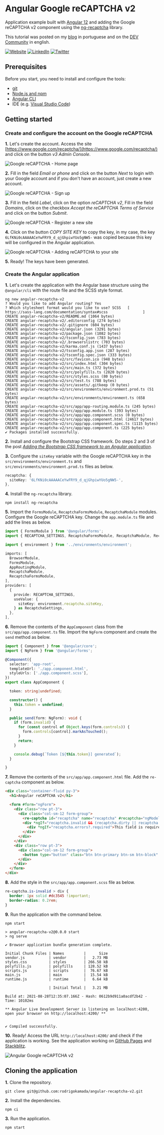# Angular Google reCAPTCHA v2


Application example built with [Angular 12](https://angular.io/) and adding the Google reCAPTCHA v2 component using the [ng-recaptcha](https://www.npmjs.com/package/ng-recaptcha) library.

This tutorial was posted on my [blog](https://rodrigo.kamada.com.br/blog/adicionando-o-componente-google-recaptcha-v2-em-uma-aplicacao-angular) in portuguese and on the [DEV Community]() in english.



[![Website](https://shields.braskam.com/v1/shields?name=website&format=rectangle&size=small)](https://rodrigo.kamada.com.br)
[![LinkedIn](https://shields.braskam.com/v1/shields?name=linkedin&format=rectangle&size=small)](https://www.linkedin.com/in/rodrigokamada)
[![Twitter](https://shields.braskam.com/v1/shields?name=twitter&format=rectangle&size=small&socialAccount=rodrigokamada)](https://twitter.com/rodrigokamada)



## Prerequisites


Before you start, you need to install and configure the tools:

* [git](https://git-scm.com/)
* [Node.js and npm](https://nodejs.org/)
* [Angular CLI](https://angular.io/cli)
* IDE (e.g. [Visual Studio Code](https://code.visualstudio.com/))



## Getting started


### Create and configure the account on the Google reCAPTCHA


**1.** Let's create the account. Access the site [https://www.google.com/recaptcha/](https://www.google.com/recaptcha/) and click on the button *v3 Admin Console*.

![Google reCAPTCHA - Home page](docs/images/recaptcha-step1.png)

**2.** Fill in the field *Email or phone* and click on the button *Next* to login with your Google account and if you don't have an account, just create a new account.

![Google reCAPTCHA - Sign up](docs/images/recaptcha-step2.png)

**3.** Fill in the field *Label*, click on the option *reCAPTCHA v2*, Fill in the field *Domains*, click on the checkbox *Accept the reCAPTCHA Terms of Service* and click on the button *Submit*.

![Google reCAPTCHA - Register a new site](docs/images/recaptcha-step3.png)

**4.** Click on the button *COPY SITE KEY* to copy the key, in my case, the key `6LfKNi0cAAAAACeYwFRY9_d_qjGhpiwYUo5gNW5-` was copied because this key will be configured in the Angular application.

![Google reCAPTCHA - Adding reCAPTCHA to your site](docs/images/recaptcha-step4.png)

**5.** Ready! The keys have been generated.


### Create the Angular application


**1.** Let's create the application with the Angular base structure using the `@angular/cli` with the route file and the SCSS style format.

```shell
ng new angular-recaptcha-v2
? Would you like to add Angular routing? Yes
? Which stylesheet format would you like to use? SCSS   [ https://sass-lang.com/documentation/syntax#scss                ]
CREATE angular-recaptcha-v2/README.md (1064 bytes)
CREATE angular-recaptcha-v2/.editorconfig (274 bytes)
CREATE angular-recaptcha-v2/.gitignore (604 bytes)
CREATE angular-recaptcha-v2/angular.json (3291 bytes)
CREATE angular-recaptcha-v2/package.json (1082 bytes)
CREATE angular-recaptcha-v2/tsconfig.json (783 bytes)
CREATE angular-recaptcha-v2/.browserslistrc (703 bytes)
CREATE angular-recaptcha-v2/karma.conf.js (1437 bytes)
CREATE angular-recaptcha-v2/tsconfig.app.json (287 bytes)
CREATE angular-recaptcha-v2/tsconfig.spec.json (333 bytes)
CREATE angular-recaptcha-v2/src/favicon.ico (948 bytes)
CREATE angular-recaptcha-v2/src/index.html (304 bytes)
CREATE angular-recaptcha-v2/src/main.ts (372 bytes)
CREATE angular-recaptcha-v2/src/polyfills.ts (2820 bytes)
CREATE angular-recaptcha-v2/src/styles.scss (80 bytes)
CREATE angular-recaptcha-v2/src/test.ts (788 bytes)
CREATE angular-recaptcha-v2/src/assets/.gitkeep (0 bytes)
CREATE angular-recaptcha-v2/src/environments/environment.prod.ts (51 bytes)
CREATE angular-recaptcha-v2/src/environments/environment.ts (658 bytes)
CREATE angular-recaptcha-v2/src/app/app-routing.module.ts (245 bytes)
CREATE angular-recaptcha-v2/src/app/app.module.ts (393 bytes)
CREATE angular-recaptcha-v2/src/app/app.component.scss (0 bytes)
CREATE angular-recaptcha-v2/src/app/app.component.html (24617 bytes)
CREATE angular-recaptcha-v2/src/app/app.component.spec.ts (1115 bytes)
CREATE angular-recaptcha-v2/src/app/app.component.ts (225 bytes)
✔ Packages installed successfully.
```

**2.** Install and configure the Bootstrap CSS framework. Do steps 2 and 3 of the post *[Adding the Bootstrap CSS framework to an Angular application](https://github.com/rodrigokamada/angular-bootstrap)*.

**3.** Configure the `siteKey` variable with the Google reCAPTCHA key in the `src/environments/environment.ts` and `src/environments/environment.prod.ts` files as below.

```typescript
recaptcha: {
  siteKey: '6LfKNi0cAAAAACeYwFRY9_d_qjGhpiwYUo5gNW5-',
},
```

**4.** Install the `ng-recaptcha` library.

```shell
npm install ng-recaptcha
```

**5.** Import the `FormsModule`, `RecaptchaFormsModule`, `RecaptchaModule` modules. Configure the Google reCAPTCHA key. Change the `app.module.ts` file and add the lines as below.

```typescript
import { FormsModule } from '@angular/forms';
import { RECAPTCHA_SETTINGS, RecaptchaFormsModule, RecaptchaModule, RecaptchaSettings } from 'ng-recaptcha';

import { environment } from '../environments/environment';

imports: [
  BrowserModule,
  FormsModule,
  AppRoutingModule,
  RecaptchaModule,
  RecaptchaFormsModule,
],
providers: [
  {
    provide: RECAPTCHA_SETTINGS,
    useValue: {
      siteKey: environment.recaptcha.siteKey,
    } as RecaptchaSettings,
  },
],
```

**6.** Remove the contents of the `AppComponent` class from the `src/app/app.component.ts` file. Import the `NgForm` component and create the `send` method as below.

```typescript
import { Component } from '@angular/core';
import { NgForm } from '@angular/forms';

@Component({
  selector: 'app-root',
  templateUrl: './app.component.html',
  styleUrls: ['./app.component.scss'],
})
export class AppComponent {

  token: string|undefined;

  constructor() {
    this.token = undefined;
  }

  public send(form: NgForm): void {
    if (form.invalid) {
      for (const control of Object.keys(form.controls)) {
        form.controls[control].markAsTouched();
      }
      return;
    }

    console.debug(`Token [${this.token}] generated`);
  }

}
```

**7.** Remove the contents of the `src/app/app.component.html` file. Add the `re-captcha` component as below.

```html
<div class="container-fluid py-3">
  <h1>Angular reCAPTCHA v2</h1>

  <form #form="ngForm">
    <div class="row pt-3">
      <div class="col-sm-12 form-group">
        <re-captcha id="recaptcha" name="recaptcha" #recaptcha="ngModel" [(ngModel)]="token" required [class.is-invalid]="recaptcha.invalid && (recaptcha.dirty || recaptcha.touched)"></re-captcha>
        <div *ngIf="recaptcha.invalid && (recaptcha.dirty || recaptcha.touched)" class="invalid-feedback">
          <div *ngIf="recaptcha.errors?.required">This field is required.</div>
        </div>
      </div>
    </div>
    <div class="row pt-3">
      <div class="col-sm-12 form-group">
        <button type="button" class="btn btn-primary btn-sm btn-block" (click)="send(form)">Send</button>
      </div>
    </div>
  </form>
</div>
```

**8.** Add the style in the `src/app/app.component.scss` file as below.

```css
re-captcha.is-invalid > div {
  border: 1px solid #dc3545 !important;
  border-radius: 0.2rem;
}
```

**9.** Run the application with the command below.

```shell
npm start

> angular-recaptcha-v2@0.0.0 start
> ng serve

✔ Browser application bundle generation complete.

Initial Chunk Files | Names         |      Size
vendor.js           | vendor        |   2.73 MB
styles.css          | styles        | 266.58 kB
polyfills.js        | polyfills     | 128.52 kB
scripts.js          | scripts       |  76.67 kB
main.js             | main          |  15.54 kB
runtime.js          | runtime       |   6.64 kB

                    | Initial Total |   3.21 MB

Build at: 2021-08-28T12:35:07.166Z - Hash: 0612b9d911a0acdf2b42 - Time: 10102ms

** Angular Live Development Server is listening on localhost:4200, open your browser on http://localhost:4200/ **


✔ Compiled successfully.
```

**10.** Ready! Access the URL `http://localhost:4200/` and check if the application is working. See the application working on [GitHub Pages](https://rodrigokamada.github.io/angular-recaptcha-v2/) and [Stackblitz](https://stackblitz.com/edit/angular12-recaptcha-v2).

![Angular Google reCAPTCHA v2](docs/images/angular-recaptcha-v2.png)



## Cloning the application

**1.** Clone the repository.

```shell
git clone git@github.com:rodrigokamada/angular-recaptcha-v2.git
```

**2.** Install the dependencies.

```shell
npm ci
```

**3.** Run the application.

```shell
npm start
```

